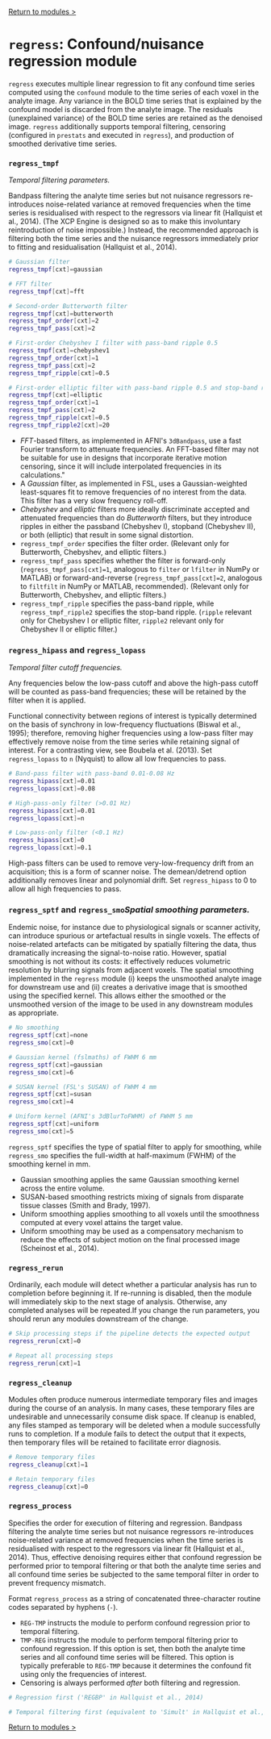 [Return to modules >](https://pipedocs.github.io//modules)

# `regress`: Confound/nuisance regression module

`regress` executes multiple linear regression to fit any confound time series computed using the `confound` module to the time series of each voxel in the analyte image. Any variance in the BOLD time series that is explained by the confound model is discarded from the analyte image. The residuals (unexplained variance) of the BOLD time series are retained as the denoised image. `regress` additionally supports temporal filtering, censoring (configured in `prestats` and executed in `regress`), and production of smoothed derivative time series.

### `regress_tmpf`

_Temporal filtering parameters._

Bandpass filtering the analyte time series but not nuisance regressors re-introduces noise-related variance at removed frequencies when the time series is residualised with respect to the regressors via linear fit (Hallquist et al., 2014). (The XCP Engine is designed so as to make this involuntary reintroduction of noise impossible.) Instead, the recommended approach is filtering both the time series and the nuisance regressors immediately prior to fitting and residualisation (Hallquist et al., 2014).

```bash
# Gaussian filter
regress_tmpf[cxt]=gaussian

# FFT filter
regress_tmpf[cxt]=fft

# Second-order Butterworth filter
regress_tmpf[cxt]=butterworth
regress_tmpf_order[cxt]=2
regress_tmpf_pass[cxt]=2

# First-order Chebyshev I filter with pass-band ripple 0.5
regress_tmpf[cxt]=chebyshev1
regress_tmpf_order[cxt]=1
regress_tmpf_pass[cxt]=2
regress_tmpf_ripple[cxt]=0.5

# First-order elliptic filter with pass-band ripple 0.5 and stop-band ripple 20
regress_tmpf[cxt]=elliptic
regress_tmpf_order[cxt]=1
regress_tmpf_pass[cxt]=2
regress_tmpf_ripple[cxt]=0.5
regress_tmpf_ripple2[cxt]=20
```

 * _FFT_-based filters, as implemented in AFNI's `3dBandpass`, use a fast Fourier transform to attenuate frequencies. An FFT-based filter may not be suitable for use in designs that incorporate iterative motion censoring, since it will include interpolated frequencies in its calculations."
 * A _Gaussian_ filter, as implemented in FSL, uses a Gaussian-weighted least-squares fit to remove frequencies of no interest from the data. This filter has a very slow frequency roll-off.
 * _Chebyshev_ and _elliptic_ filters more ideally discriminate accepted and attenuated frequencies than do _Butterworth_ filters, but they introduce ripples in either the passband (Chebyshev I), stopband (Chebyshev II), or both (elliptic) that result in some signal distortion.
 * `regress_tmpf_order` specifies the filter order. (Relevant only for Butterworth, Chebyshev, and elliptic filters.)
 * `regress_tmpf_pass` specifies whether the filter is forward-only (`regress_tmpf_pass[cxt]=1`, analogous to `filter` or `lfilter` in NumPy or MATLAB) or forward-and-reverse (`regress_tmpf_pass[cxt]=2`, analogous to `filtfilt` in NumPy or MATLAB, recommended). (Relevant only for Butterworth, Chebyshev, and elliptic filters.)
 * `regress_tmpf_ripple` specifies the pass-band ripple, while `regress_tmpf_ripple2` specifies the stop-band ripple. (`ripple` relevant only for Chebyshev I or elliptic filter, `ripple2` relevant only for Chebyshev II or elliptic filter.)

### `regress_hipass` and `regress_lopass`

_Temporal filter cutoff frequencies._

Any frequencies below the low-pass cutoff and above the high-pass cutoff will be counted as pass-band frequencies; these will be retained by the filter when it is applied.

Functional connectivity between regions of interest is typically determined on the basis of synchrony in low-frequency fluctuations (Biswal et al., 1995); therefore, removing higher frequencies using a low-pass filter may effectively remove noise from the time series while retaining signal of interest. For a contrasting view, see Boubela et al. (2013). Set `regress_lopass` to `n` (Nyquist) to allow all low frequencies to pass.

```bash
# Band-pass filter with pass-band 0.01-0.08 Hz
regress_hipass[cxt]=0.01
regress_lopass[cxt]=0.08

# High-pass-only filter (>0.01 Hz)
regress_hipass[cxt]=0.01
regress_lopass[cxt]=n

# Low-pass-only filter (<0.1 Hz)
regress_hipass[cxt]=0
regress_lopass[cxt]=0.1
```

High-pass filters can be used to remove very-low-frequency drift from an acquisition; this is a form of scanner noise. The demean/detrend option additionally removes linear and polynomial drift. Set `regress_hipass` to 0 to allow all high frequencies to pass.

### `regress_sptf` and `regress_smo`_Spatial smoothing parameters._

Endemic noise, for instance due to physiological signals or scanner activity, can introduce spurious or artefactual results in single voxels. The effects of noise-related artefacts can be mitigated by spatially filtering the data, thus dramatically increasing the signal-to-noise ratio. However, spatial smoothing is not without its costs: it effectively reduces volumetric resolution by blurring signals from adjacent voxels. The spatial smoothing implemented in the `regress` module (i) keeps the unsmoothed analyte image for downstream use and (ii) creates a derivative image that is smoothed using the specified kernel. This allows either the smoothed or the unsmoothed version of the image to be used in any downstream modules as appropriate.
 
```bash
# No smoothing
regress_sptf[cxt]=none
regress_smo[cxt]=0

# Gaussian kernel (fslmaths) of FWHM 6 mm
regress_sptf[cxt]=gaussian
regress_smo[cxt]=6

# SUSAN kernel (FSL's SUSAN) of FWHM 4 mm
regress_sptf[cxt]=susan
regress_smo[cxt]=4

# Uniform kernel (AFNI's 3dBlurToFWHM) of FWHM 5 mm
regress_sptf[cxt]=uniform
regress_smo[cxt]=5
```

`regress_sptf` specifies the type of spatial filter to apply for smoothing, while `regress_smo` specifies the full-width at half-maximum (FWHM) of the smoothing kernel in mm.

 * Gaussian smoothing applies the same Gaussian smoothing kernel across the entire volume.
 * SUSAN-based smoothing restricts mixing of signals from disparate tissue classes (Smith and Brady, 1997).
 * Uniform smoothing applies smoothing to all voxels until the smoothness computed at every voxel attains the target value.
 * Uniform smoothing may be used as a compensatory mechanism to reduce the effects of subject motion on the final processed image (Scheinost et al., 2014).

### `regress_rerun`

Ordinarily, each module will detect whether a particular analysis has run to completion before beginning it. If re-running is disabled, then the module will immediately skip to the next stage of analysis. Otherwise, any completed analyses will be repeated.If you change the run parameters, you should rerun any modules downstream of the change.

```bash
# Skip processing steps if the pipeline detects the expected output
regress_rerun[cxt]=0

# Repeat all processing steps
regress_rerun[cxt]=1
```

### `regress_cleanup`

Modules often produce numerous intermediate temporary files and images during the course of an analysis. In many cases, these temporary files are undesirable and unnecessarily consume disk space. If cleanup is enabled, any files stamped as temporary will be deleted when a module successfully runs to completion. If a module fails to detect the output that it expects, then temporary files will be retained to facilitate error diagnosis.

```bash
# Remove temporary files
regress_cleanup[cxt]=1

# Retain temporary files
regress_cleanup[cxt]=0
```

### `regress_process`

Specifies the order for execution of filtering and regression. Bandpass filtering the analyte time series but not nuisance regressors re-introduces noise-related variance at removed frequencies when the time series is residualised with respect to the regressors via linear fit (Hallquist et al., 2014). Thus, effective denoising requires either that confound regression be performed prior to temporal filtering or that both the analyte time series and all confound time series be subjected to the same temporal filter in order to prevent frequency mismatch.

Format `regress_process` as a string of concatenated three-character routine codes separated by hyphens (`-`).

 * `REG-TMP` instructs the module to perform confound regression prior to temporal filtering.
 * `TMP-REG` instructs the module to perform temporal filtering prior to confound regression. If this option is set, then both the analyte time series and all confound time series will be filtered. This option is typically preferable to `REG-TMP` because it determines the confound fit using only the frequencies of interest.
 * Censoring is always performed *after* both filtering and regression.

```bash
# Regression first ('REGBP' in Hallquist et al., 2014)

# Temporal filtering first (equivalent to 'Simult' in Hallquist et al., 2014)
```

[Return to modules >](https://pipedocs.github.io//modules)
